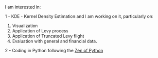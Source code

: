 I am interested in: 

1 - KDE - Kernel Density Estimation and I am working on it, particularly on:
   1. Visualization
   2. Application of Levy process
   3. Application of Truncated Levy flight
   4. Evaluation with general and financial data.

2 - Coding in Python following the [Zen of Python](https://www.python.org/dev/peps/pep-0020/#id2)
